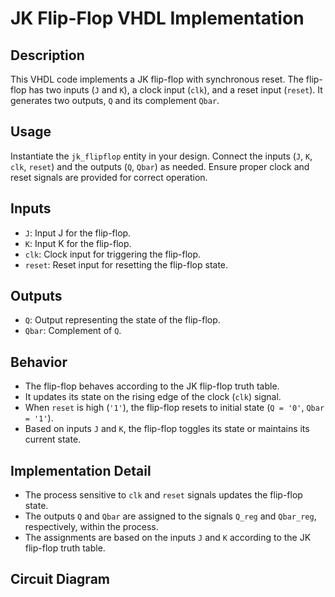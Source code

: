 # JK Flip-Flop VHDL Implementation

## Description
This VHDL code implements a JK flip-flop with synchronous reset. The flip-flop has two inputs (`J` and `K`), a clock input (`clk`), and a reset input (`reset`). It generates two outputs, `Q` and its complement `Qbar`.

## Usage
Instantiate the `jk_flipflop` entity in your design. Connect the inputs (`J`, `K`, `clk`, `reset`) and the outputs (`Q`, `Qbar`) as needed. Ensure proper clock and reset signals are provided for correct operation.

## Inputs
- `J`: Input J for the flip-flop.
- `K`: Input K for the flip-flop.
- `clk`: Clock input for triggering the flip-flop.
- `reset`: Reset input for resetting the flip-flop state.

## Outputs
- `Q`: Output representing the state of the flip-flop.
- `Qbar`: Complement of `Q`.

## Behavior
- The flip-flop behaves according to the JK flip-flop truth table.
- It updates its state on the rising edge of the clock (`clk`) signal.
- When `reset` is high (`'1'`), the flip-flop resets to initial state (`Q = '0'`, `Qbar = '1'`).
- Based on inputs `J` and `K`, the flip-flop toggles its state or maintains its current state.

## Implementation Detail
- The process sensitive to `clk` and `reset` signals updates the flip-flop state.
- The outputs `Q` and `Qbar` are assigned to the signals `Q_reg` and `Qbar_reg`, respectively, within the process.
- The assignments are based on the inputs `J` and `K` according to the JK flip-flop truth table.

## Circuit Diagram